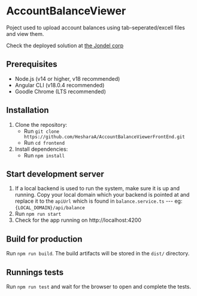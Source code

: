 # AccountBalanceViewer

Poject used to upload account balances using tab-seperated/excell files and view them.

Check the deployed solution at [the Jondel corp](https://accountbalanceviewerfrontend.azurewebsites.net)

## Prerequisites

- Node.js (v14 or higher, v18 recommended)
- Angular CLI (v18.0.4 recommended)
- Goodle Chrome (LTS recommended) 

## Installation

1. Clone the repository:
   - Run `git clone https://github.com/HesharaA/AccountBalanceViewerFrontEnd.git`
   - Run `cd frontend`
2. Install dependencies:
   - Run `npm install`

## Start development server

1. If a local backend is used to run the system, make sure it is up and running. Copy your local domain which your backend is pointed at and replace it to the `apiUrl` which is found in `balance.service.ts` ---
   eg: `{LOCAL_DOMAIN}/api/balance`
2. Run `npm run start`
3. Check for the app running on http://localhost:4200

## Build for production

Run `npm run build`. The build artifacts will be stored in the `dist/` directory.

## Runnings tests

Run `npm run test` and wait for the browser to open and complete the tests.



